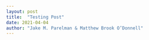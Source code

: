 ```yaml
---
layout: post
title:  "Testing Post"
date: 2021-04-04
author: "Jake M. Parelman & Matthew Brook O’Donnell"
---
```



<object data="/img/figures/draft_1.svg" type="image/svg+xml"></object>

<script>
d3.selectAll('.bar')
    .on('mouseover',function(x){console.log("HI")});
</script>
